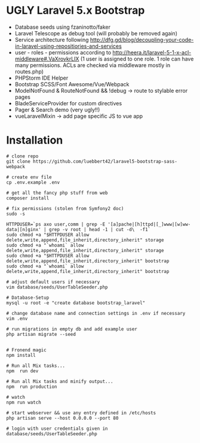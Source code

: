 # UGLY Laravel 5.x Bootstrap

* Database seeds using fzaninotto/faker
* Laravel Telescope as debug tool (will probably be removed again)
* Service architecture following http://dfg.gd/blog/decoupling-your-code-in-laravel-using-repositiories-and-services
* user - roles - permissions according to http://heera.it/laravel-5-1-x-acl-middleware#.VaXrovkrLIX (1 user is assigned to one role. 1 role can have many permissions. ACLs are checked via middleware mostly in routes.php)
* PHPStorm IDE Helper
* Bootstrap SCSS/Font Awesome/Vue/Webpack
* ModelNotFound & RouteNotFound && !debug -> route to stylable error pages
* BladeServiceProvider for custom directives
* Pager & Search demo (very ugly!!)
* vueLaravelMixin -> add page specific JS to vue app


# Installation

```
# clone repo
git clone https://github.com/luebbert42/laravel5-bootstrap-sass-webpack

# create env file
cp .env.example .env

# get all the fancy php stuff from web
composer install

# fix permissions (stolen from Symfony2 doc)
sudo -s

HTTPDUSER=`ps axo user,comm | grep -E '[a]pache|[h]ttpd|[_]www|[w]ww-data|[n]ginx' | grep -v root | head -1 | cut -d\  -f1`
sudo chmod +a "$HTTPDUSER allow delete,write,append,file_inherit,directory_inherit" storage
sudo chmod +a "`whoami` allow delete,write,append,file_inherit,directory_inherit" storage
sudo chmod +a "$HTTPDUSER allow delete,write,append,file_inherit,directory_inherit" bootstrap
sudo chmod +a "`whoami` allow delete,write,append,file_inherit,directory_inherit" bootstrap

# adjust default users if necessary
vim database/seeds/UserTableSeeder.php

# Database-Setup 
mysql -u root -e "create database bootstrap_laravel"

# change database name and connection settings in .env if necessary
vim .env

# run migrations in empty db and add example user
php artisan migrate --seed
 

# Fronend magic 
npm install 

# Run all Mix tasks...
npm  run dev

# Run all Mix tasks and minify output...
npm  run production

# watch
npm run watch

# start webserver && use any entry defined in /etc/hosts 
php artisan serve --host 0.0.0.0 --port 80

# login with user credentials given in database/seeds/UserTableSeeder.php

```
